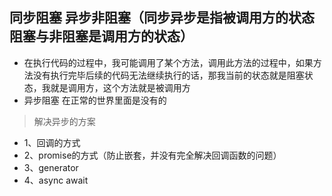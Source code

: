 ## 同步阻塞 异步非阻塞（同步异步是指被调用方的状态 阻塞与非阻塞是调用方的状态）
- 在执行代码的过程中，我可能调用了某个方法，调用此方法的过程中，如果方法没有执行完毕后续的代码无法继续执行的话，那我当前的状态就是阻塞状态，我就是调用方，这个方法就是被调用方
- 异步阻塞 在正常的世界里面是没有的

> 解决异步的方案
- 1、回调的方式
- 2、promise的方式（防止嵌套，并没有完全解决回调函数的问题）
- 3、generator
- 4、async await
